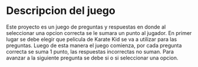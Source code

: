 # Descripcion del juego
Este proyecto es un juego de preguntas y respuestas en donde al seleccionar una opcion correcta se le sumara un punto al jugador.
En primer lugar se debe elegir que pelicula de Karate Kid se va a utilizar para las preguntas. Luego de esta manera el juego comienza, por 
cada pregunta correcta se suma 1 punto, las respuestas incorrectas no suman. Para avanzar a la siguiente pregunta se debe si o si seleccionar
una opcion.
